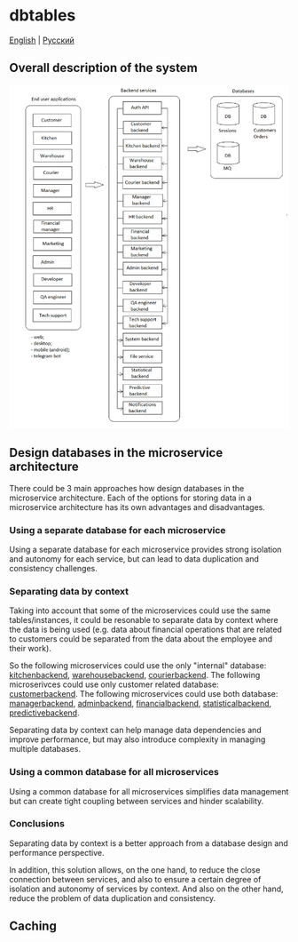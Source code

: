 # dbtables

[English](README.md) | [Русский](README.ru.md)

## Overall description of the system 

![system_overall](../img/system_overall.png)

## Design databases in the microservice architecture

There could be 3 main approaches how design databases in the microservice architecture. 
Each of the options for storing data in a microservice architecture has its own advantages and disadvantages.

### Using a separate database for each microservice

Using a separate database for each microservice provides strong isolation and autonomy for each service, but can lead to data duplication and consistency challenges. 

### Separating data by context

Taking into account that some of the microservices could use the same tables/instances, it could be resonable to separate data by context where the data is being used (e.g. data about financial operations that are related to customers could be separated from the data about the employee and their work).

So the following microservices could use the only "internal" database: [kitchenbackend](../backend/kitchenbackend.md), [warehousebackend](../backend/warehousebackend.md), [courierbackend](../backend/courierbackend.md). The following microserivces could use only customer related database: [customerbackend](../backend/customerbackend.md). The following microservices could use both database: [managerbackend](../backend/managerbackend.md), [adminbackend](../backend/adminbackend.md), [financialbackend](../backend/financialbackend.md), [statisticalbackend](../backend/statisticalbackend.md), [predictivebackend](../backend/predictivebackend.md).

Separating data by context can help manage data dependencies and improve performance, but may also introduce complexity in managing multiple databases. 

### Using a common database for all microservices

Using a common database for all microservices simplifies data management but can create tight coupling between services and hinder scalability. 

### Conclusions

Separating data by context is a better approach from a database design and performance perspective.

In addition, this solution allows, on the one hand, to reduce the close connection between services, and also to ensure a certain degree of isolation and autonomy of services by context.
And also on the other hand, reduce the problem of data duplication and consistency.

## Caching
